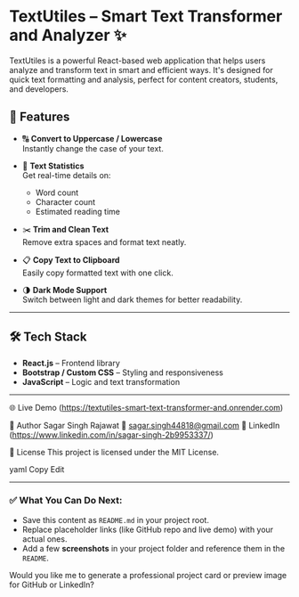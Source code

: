 # TextUtiles – Smart Text Transformer and Analyzer ✨

TextUtiles is a powerful React-based web application that helps users analyze and transform text in smart and efficient ways. It's designed for quick text formatting and analysis, perfect for content creators, students, and developers.

## 🚀 Features

- 🔠 **Convert to Uppercase / Lowercase**  
  Instantly change the case of your text.

- 🧮 **Text Statistics**  
  Get real-time details on:
  - Word count  
  - Character count  
  - Estimated reading time

- ✂️ **Trim and Clean Text**  
  Remove extra spaces and format text neatly.

- 📋 **Copy Text to Clipboard**  
  Easily copy formatted text with one click.

- 🌗 **Dark Mode Support**  
  Switch between light and dark themes for better readability.

---

## 🛠️ Tech Stack

- **React.js** – Frontend library
- **Bootstrap / Custom CSS** – Styling and responsiveness
- **JavaScript** – Logic and text transformation

---

🌐 Live Demo
(https://textutiles-smart-text-transformer-and.onrender.com)

🙌 Author
Sagar Singh Rajawat
📧 sagar.singh44818@gmail.com
🔗 LinkedIn (https://www.linkedin.com/in/sagar-singh-2b9953337/)

📃 License
This project is licensed under the MIT License.

yaml
Copy
Edit

---

### ✅ What You Can Do Next:
- Save this content as `README.md` in your project root.
- Replace placeholder links (like GitHub repo and live demo) with your actual ones.
- Add a few **screenshots** in your project folder and reference them in the `README`.

Would you like me to generate a professional project card or preview image for GitHub or LinkedIn?
